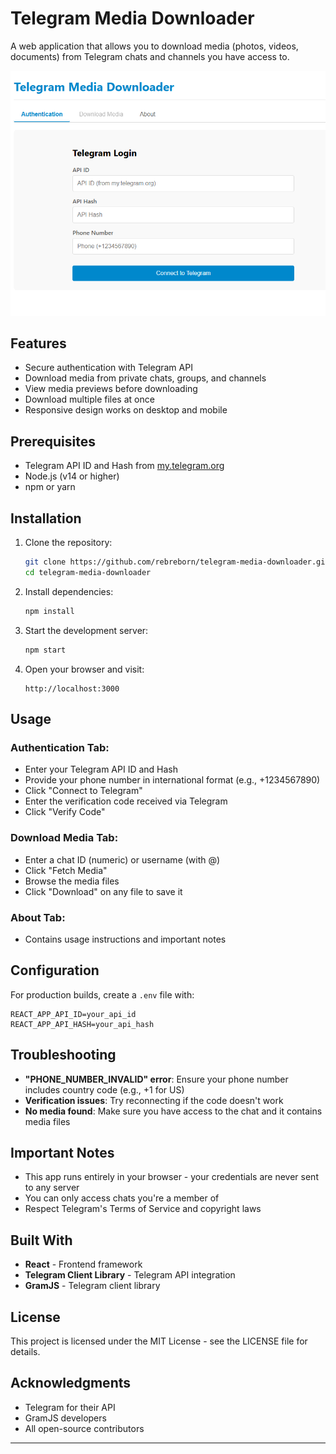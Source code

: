 # Telegram Media Downloader

A web application that allows you to download media (photos, videos, documents) from Telegram chats and channels you have access to.

![App Screenshot](images/screenshot.png)

## Features

- Secure authentication with Telegram API
- Download media from private chats, groups, and channels
- View media previews before downloading
- Download multiple files at once
- Responsive design works on desktop and mobile

## Prerequisites

- Telegram API ID and Hash from [my.telegram.org](https://my.telegram.org/apps)
- Node.js (v14 or higher)
- npm or yarn

## Installation

1. Clone the repository:
   ```bash
   git clone https://github.com/rebreborn/telegram-media-downloader.git
   cd telegram-media-downloader
   ```

2. Install dependencies:
   ```bash
   npm install
   ```

3. Start the development server:
   ```bash
   npm start
   ```

4. Open your browser and visit:
   ```
   http://localhost:3000
   ```

## Usage

### Authentication Tab:
- Enter your Telegram API ID and Hash
- Provide your phone number in international format (e.g., +1234567890)
- Click "Connect to Telegram"
- Enter the verification code received via Telegram
- Click "Verify Code"

### Download Media Tab:
- Enter a chat ID (numeric) or username (with @)
- Click "Fetch Media"
- Browse the media files
- Click "Download" on any file to save it

### About Tab:
- Contains usage instructions and important notes

## Configuration

For production builds, create a `.env` file with:
```env
REACT_APP_API_ID=your_api_id
REACT_APP_API_HASH=your_api_hash
```

## Troubleshooting

- **"PHONE_NUMBER_INVALID" error**: Ensure your phone number includes country code (e.g., +1 for US)
- **Verification issues**: Try reconnecting if the code doesn't work
- **No media found**: Make sure you have access to the chat and it contains media files

## Important Notes

- This app runs entirely in your browser - your credentials are never sent to any server
- You can only access chats you're a member of
- Respect Telegram's Terms of Service and copyright laws

## Built With

- **React** - Frontend framework
- **Telegram Client Library** - Telegram API integration
- **GramJS** - Telegram client library

## License

This project is licensed under the MIT License - see the LICENSE file for details.

## Acknowledgments

- Telegram for their API
- GramJS developers
- All open-source contributors

---


